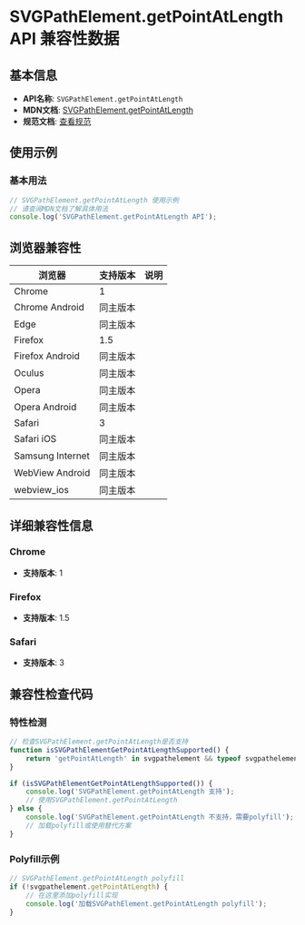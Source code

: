 # SVGPathElement.getPointAtLength API 兼容性数据

## 基本信息

- **API名称**: `SVGPathElement.getPointAtLength`
- **MDN文档**: [SVGPathElement.getPointAtLength](https://developer.mozilla.org/docs/Web/API/SVGPathElement/getPointAtLength)
- **规范文档**: [查看规范](https://svgwg.org/specs/paths/#__svg__SVGPathElement__getPointAtLength)

## 使用示例

### 基本用法

```javascript
// SVGPathElement.getPointAtLength 使用示例
// 请查阅MDN文档了解具体用法
console.log('SVGPathElement.getPointAtLength API');
```

## 浏览器兼容性

| 浏览器 | 支持版本 | 说明 |
|--------|----------|------|
| Chrome | 1 |  |
| Chrome Android | 同主版本 |  |
| Edge | 同主版本 |  |
| Firefox | 1.5 |  |
| Firefox Android | 同主版本 |  |
| Oculus | 同主版本 |  |
| Opera | 同主版本 |  |
| Opera Android | 同主版本 |  |
| Safari | 3 |  |
| Safari iOS | 同主版本 |  |
| Samsung Internet | 同主版本 |  |
| WebView Android | 同主版本 |  |
| webview_ios | 同主版本 |  |

## 详细兼容性信息

### Chrome

- **支持版本**: 1

### Firefox

- **支持版本**: 1.5

### Safari

- **支持版本**: 3

## 兼容性检查代码

### 特性检测

```javascript
// 检查SVGPathElement.getPointAtLength是否支持
function isSVGPathElementGetPointAtLengthSupported() {
    return 'getPointAtLength' in svgpathelement && typeof svgpathelement.getPointAtLength === 'function';
}

if (isSVGPathElementGetPointAtLengthSupported()) {
    console.log('SVGPathElement.getPointAtLength 支持');
    // 使用SVGPathElement.getPointAtLength
} else {
    console.log('SVGPathElement.getPointAtLength 不支持，需要polyfill');
    // 加载polyfill或使用替代方案
}
```

### Polyfill示例

```javascript
// SVGPathElement.getPointAtLength polyfill
if (!svgpathelement.getPointAtLength) {
    // 在这里添加polyfill实现
    console.log('加载SVGPathElement.getPointAtLength polyfill');
}
```

